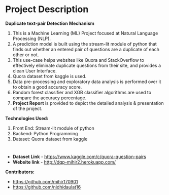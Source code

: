 # Project Description
**Duplicate text-pair Detection Mechanism**
1) This is a Machine Learning (ML) Project focused at Natural Language Processing (NLP).
2) A prediction model is built using the stream-lit module of python that finds out whether an entered pair of questions are a duplicate of each other or not.
3) This use-case helps websites like Quora and StackOverflow to effectively eliminate duplicate questions from their site, and provides a clean User Interface.
4) Quora dataset from kaggle is used.
5) Data pre-processing and exploratory data analysis is performed over it to obtain a good accuracy score.
6) Random forest classifier and XGB classifier algorithms are used to compare the accuracy percentage.
7) **Project Report** is provided to depict the detailed analysis & presentation of the project.

**Technologies Used:**
1. Front End: Stream-lit module of python
2. Backend: Python Programming
3. Dataset: Quora dataset from kaggle

#
- **Dataset Link** - https://www.kaggle.com/c/quora-question-pairs
- **Website link** - http://dqp-mihir2.herokuapp.com/

**Contributors:**
 - https://github.com/mihir170901
 - https://github.com/nidhidaulat16
